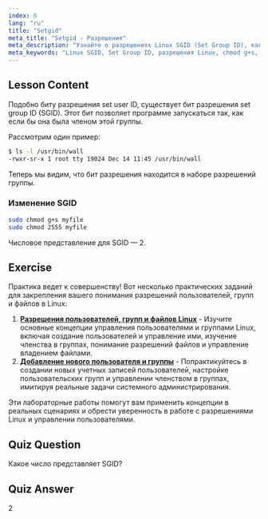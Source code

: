 ```yaml
---
index: 6
lang: "ru"
title: "Setgid"
meta_title: "Setgid - Разрешения"
meta_description: "Узнайте о разрешениях Linux SGID (Set Group ID), как они работают и как их изменять. Разберитесь в этой важнейшей концепции безопасности Linux."
meta_keywords: "Linux SGID, Set Group ID, разрешения Linux, chmod g+s, безопасность Linux, Linux для начинающих, учебник по Linux"
---
```


## Lesson Content

Подобно биту разрешения set user ID, существует бит разрешения set group ID (SGID). Этот бит позволяет программе запускаться так, как если бы она была членом этой группы.

Рассмотрим один пример:

```bash
$ ls -l /usr/bin/wall
-rwxr-sr-x 1 root tty 19024 Dec 14 11:45 /usr/bin/wall
```

Теперь мы видим, что бит разрешения находится в наборе разрешений группы.

### Изменение SGID

```bash
sudo chmod g+s myfile
sudo chmod 2555 myfile
```

Числовое представление для SGID — 2.

## Exercise

Практика ведет к совершенству! Вот несколько практических заданий для закрепления вашего понимания разрешений пользователей, групп и файлов в Linux:

1. **[Разрешения пользователей, групп и файлов Linux](https://labex.io/ru/labs/linux-linux-user-group-and-file-permissions-18002)** - Изучите основные концепции управления пользователями и группами Linux, включая создание пользователей и управление ими, изучение членства в группах, понимание разрешений файлов и управление владением файлами.
2. **[Добавление нового пользователя и группы](https://labex.io/ru/labs/linux-add-new-user-and-group-17987)** - Попрактикуйтесь в создании новых учетных записей пользователей, настройке пользовательских групп и управлении членством в группах, имитируя реальные задачи системного администрирования.

Эти лабораторные работы помогут вам применить концепции в реальных сценариях и обрести уверенность в работе с разрешениями Linux и управлении пользователями.

## Quiz Question

Какое число представляет SGID?

## Quiz Answer

2
